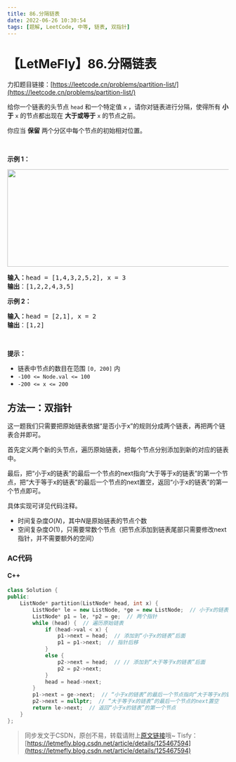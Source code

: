 ```yaml
---
title: 86.分隔链表
date: 2022-06-26 10:30:54
tags: [题解, LeetCode, 中等, 链表, 双指针]
---
```


# 【LetMeFly】86.分隔链表

力扣题目链接：[https://leetcode.cn/problems/partition-list/](https://leetcode.cn/problems/partition-list/)

<p>给你一个链表的头节点 <code>head</code> 和一个特定值<em> </em><code>x</code> ，请你对链表进行分隔，使得所有 <strong>小于</strong> <code>x</code> 的节点都出现在 <strong>大于或等于</strong> <code>x</code> 的节点之前。</p>

<p>你应当 <strong>保留</strong> 两个分区中每个节点的初始相对位置。</p>

<p> </p>

<p><strong>示例 1：</strong></p>
<img alt="" src="https://assets.leetcode.com/uploads/2021/01/04/partition.jpg" style="width: 662px; height: 222px;" />
<pre>
<strong>输入：</strong>head = [1,4,3,2,5,2], x = 3
<strong>输出</strong>：[1,2,2,4,3,5]
</pre>

<p><strong>示例 2：</strong></p>

<pre>
<strong>输入：</strong>head = [2,1], x = 2
<strong>输出</strong>：[1,2]
</pre>

<p> </p>

<p><strong>提示：</strong></p>

<ul>
	<li>链表中节点的数目在范围 <code>[0, 200]</code> 内</li>
	<li><code>-100 <= Node.val <= 100</code></li>
	<li><code>-200 <= x <= 200</code></li>
</ul>


## 方法一：双指针

这一题我们只需要把原始链表依据“是否小于x”的规则分成两个链表，再把两个链表合并即可。

首先定义两个新的头节点，遍历原始链表，把每个节点分别添加到新的对应的链表中。

最后，把“小于x的链表”的最后一个节点的next指向“大于等于x的链表”的第一个节点，把“大于等于x的链表”的最后一个节点的next置空，返回“小于x的链表”的第一个节点即可。

具体实现可详见代码注释。


+ 时间复杂度$O(N)$，其中$N$是原始链表的节点个数
+ 空间复杂度$O(1)$，只需要常数个节点（把节点添加到链表尾部只需要修改next指针，并不需要额外的空间）

### AC代码

#### C++

```cpp
class Solution {
public:
    ListNode* partition(ListNode* head, int x) {
        ListNode* le = new ListNode, *ge = new ListNode;  // 小于x的链表、大于等于x的链表
        ListNode* p1 = le, *p2 = ge;  // 两个指针
        while (head) {  // 遍历原始链表
            if (head->val < x) {
                p1->next = head;  // 添加到“小于x的链表”后面
                p1 = p1->next;  // 指针后移
            }
            else {
                p2->next = head;  // // 添加到“大于等于x的链表”后面
                p2 = p2->next;
            }
            head = head->next;
        }
        p1->next = ge->next;  // “小于x的链表”的最后一个节点指向“大于等于x的链表”的第一个节点（头节点为空，并未存储值，因此指向ge->next）
        p2->next = nullptr;  // “大于等于x的链表”的最后一个节点的next置空
        return le->next;  // 返回“小于x的链表”的第一个节点
    }
};
```


> 同步发文于CSDN，原创不易，转载请附上[原文链接](https://leetcode.letmefly.xyz/2022/06/26/LeetCode%200086.%E5%88%86%E9%9A%94%E9%93%BE%E8%A1%A8/)哦~
> Tisfy：[https://letmefly.blog.csdn.net/article/details/125467594](https://letmefly.blog.csdn.net/article/details/125467594)
    